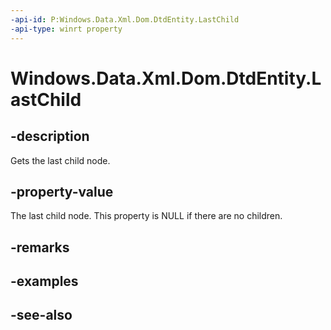 ----api-id: P:Windows.Data.Xml.Dom.DtdEntity.LastChild
-api-type: winrt property
---<!-- Property syntaxpublic Windows.Data.Xml.Dom.IXmlNode LastChild { get; }--># Windows.Data.Xml.Dom.DtdEntity.LastChild## -descriptionGets the last child node.## -property-valueThe last child node. This property is NULL if there are no children.## -remarks## -examples## -see-also